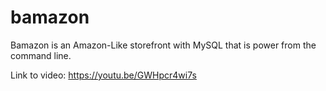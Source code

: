 # bamazon

Bamazon is an Amazon-Like storefront with MySQL that is power from the command line. 

Link to video: 
https://youtu.be/GWHpcr4wi7s 

